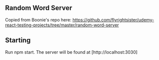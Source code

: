 ## Random Word Server
Copied from Boonie's repo here:
https://github.com/flyrightsister/udemy-react-testing-projects/tree/master/random-word-server

## Starting
Run npm start. The server will be found at [http://localhost:3030]
